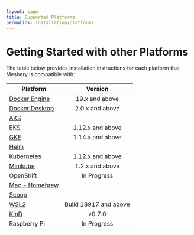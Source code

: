 ```yaml
---
layout: page
title: Supported Platforms
permalink: installation/platforms
---
```

# Getting Started with other Platforms<a name="compatibility-matrix"></a>
The table below provides installation instructions for each platform that Meshery is compatible with:

| Platform      | Version       |
| --- | :---: |
| [Docker Engine](/docs/installation/docker) | 19.x and above |
| [Docker Desktop](/docs/installation/docker) | 2.0.x and above |
| [AKS](/docs/installation/aks) ||
| [EKS](/docs/installation/eks) | 1.12.x and above |
| [GKE](/docs/installation/gke) | 1.14.x and above |
| [Helm](/docs/installation/kubernetes#helm) ||
| [Kubernetes](/docs/installation/kubernetes) | 1.12.x and above |
| [Minikube](/docs/installation/minikube) | 1.2.x and above |
| OpenShift | In Progress |
| [Mac - Homebrew](/docs/installation#mac-or-linux) ||
| [Scoop](/docs/installation#windows) ||
| [WSL2](/docs/installation/wsl2) | Build 18917 and above |
| [KinD](/docs/installation/kinD) | v0.7.0|
| Raspberry Pi | In Progress |
